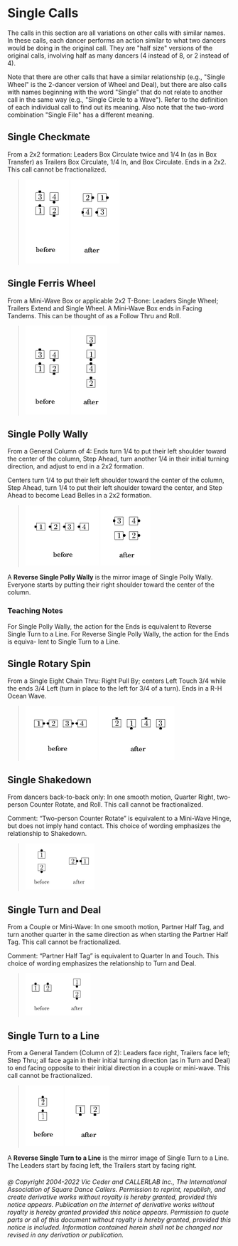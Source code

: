 
# Single Calls

The calls in this section are all variations on other calls
with similar names. In these calls, each dancer performs an action
similar to what two dancers would be doing in the original call. They
are "half size" versions of the original calls, involving half as
many dancers (4 instead of 8, or 2 instead of 4).

Note that there are other calls that have a similar
relationship (e.g., "Single Wheel" is the 2-dancer version of Wheel
and Deal), but there are also calls with names beginning with the
word "Single" that do not relate to another call in the same way
(e.g., "Single Circle to a Wave"). Refer to the definition of each
individual call to find out its meaning. Also note that the two-word
combination "Single File" has a different meaning.

## Single Checkmate

From a 2x2 formation: Leaders Box Circulate twice and 1/4 In
(as in Box Transfer) as Trailers Box Circulate, 1/4 In, and Box
Circulate. Ends in a 2x2. This call cannot be fractionalized.

> 
> ![alt](single-1.png)
> ![alt](single-2.png)
> 

## Single Ferris Wheel

From a Mini-Wave Box or applicable 2x2 T-Bone: Leaders Single
Wheel; Trailers Extend and Single Wheel. A Mini-Wave Box ends in
Facing Tandems. This can be thought of as a Follow Thru and Roll.

> 
> ![alt](single-3.png)
> ![alt](single-4.png)
> 

## Single Polly Wally

From a General Column of 4: Ends turn 1/4 to put their left
shoulder toward the center of the column, Step Ahead, turn another
1/4 in their initial turning direction, and adjust to end in a 2x2
formation.

Centers turn 1/4 to put their left shoulder toward the center
of the column, Step Ahead, turn 1/4 to put their left shoulder toward
the center, and Step Ahead to become Lead Belles in a 2x2 formation.

> 
> ![alt](single-5.png)
> ![alt](single-6.png)
> 

A **Reverse Single Polly Wally** is the mirror image of Single
Polly Wally. Everyone starts by putting their right shoulder toward
the center of the column.

### Teaching Notes
For Single Polly
Wally, the action for the Ends is equivalent to Reverse Single Turn
to a Line. For Reverse Single Polly Wally, the action for the Ends is
equiva- lent to Single Turn to a Line.
## Single Rotary Spin

From a Single Eight Chain Thru: Right Pull By; centers Left
Touch 3/4 while the ends 3/4 Left (turn in place to the left for 3/4
of a turn). Ends in a R-H Ocean Wave.

> 
> ![alt](single-7.png)
> ![alt](single-8.png)
> 

## Single Shakedown

From dancers back-to-back only: In one smooth motion, Quarter Right, two-person
Counter Rotate, and Roll. This call cannot be fractionalized.

Comment: “Two-person Counter Rotate” is equivalent to a Mini-Wave Hinge, but
does not imply hand contact. This choice of wording emphasizes the relationship to
Shakedown.

> 
> ![alt](single-11.png)
> 

## Single Turn and Deal

From a Couple or Mini-Wave: In one smooth motion, Partner Half Tag, and turn
another quarter in the same direction as when starting the Partner Half Tag. This
call cannot be fractionalized.

Comment: “Partner Half Tag” is equivalent to Quarter In and Touch. This choice of
wording emphasizes the relationship to Turn and Deal.

> 
> ![alt](single-12.png)
> 

## Single Turn to a Line

From a General Tandem (Column of 2): Leaders face right,
Trailers face left; Step Thru; all face again in their initial
turning direction (as in Turn and Deal) to end facing opposite to
their initial direction in a couple or mini-wave. This call cannot be
fractionalized.

> 
> ![alt](single-9.png)
> ![alt](single-10.png)
> 

A **Reverse Single Turn to a Line** is the mirror image of Single
Turn to a Line. The Leaders start by facing left, the Trailers start
by facing right.

###### @ Copyright 2004-2022 Vic Ceder and CALLERLAB Inc., The International Association of Square Dance Callers. Permission to reprint, republish, and create derivative works without royalty is hereby granted, provided this notice appears. Publication on the Internet of derivative works without royalty is hereby granted provided this notice appears. Permission to quote parts or all of this document without royalty is hereby granted, provided this notice is included. Information contained herein shall not be changed nor revised in any derivation or publication.

